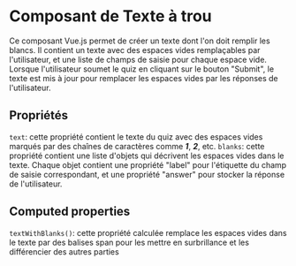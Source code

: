# Composant de Texte à trou

Ce composant Vue.js permet de créer un texte dont l'on doit remplir les blancs. Il contient un texte avec des espaces vides remplaçables par l'utilisateur, et une liste de champs de saisie pour chaque espace vide. Lorsque l'utilisateur soumet le quiz en cliquant sur le bouton "Submit", le texte est mis à jour pour remplacer les espaces vides par les réponses de l'utilisateur.

## Propriétés

`text`: cette propriété contient le texte du quiz avec des espaces vides marqués par des chaînes de caractères comme ___1___, ___2___, etc.
`blanks`: cette propriété contient une liste d'objets qui décrivent les espaces vides dans le texte. Chaque objet contient une propriété "label" pour l'étiquette du champ de saisie correspondant, et une propriété "answer" pour stocker la réponse de l'utilisateur.

## Computed properties

`textWithBlanks()`: cette propriété calculée remplace les espaces vides dans le texte par des balises span pour les mettre en surbrillance et les différencier des autres parties

